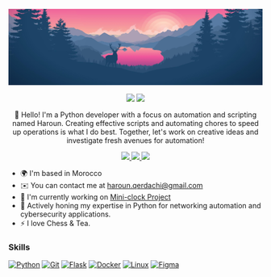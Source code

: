 
<p align="center">
<img src="https://github.com/HarounQerdachi/HarounQerdachi/blob/main/Pictures/bg.png" />
</p>

<p align="center">
 <img src="https://badges.pufler.dev/visits/HarounQerdachi/HarounQerdachi"/> 
 <!-- <img src="https://badges.pufler.dev/years/HarounQerdachi"/>-->
 <img src="https://badges.pufler.dev/repos/HarounQerdachi"/>
 <!-- <img src="https://badges.pufler.dev/commits/monthly/HarounQerdachi" />-->
</p>

 <p align="center">
  👋 Hello! I'm a Python developer with a focus on automation and scripting named Haroun. Creating effective scripts and automating chores to speed up operations is what I do best. Together, let's work on creative ideas and investigate fresh avenues for automation!
</p> 
<!-- <br/> -->

<p align="center">
  <!--<a href="https://www.kaggle.com/harounqer" target="_blank">
  <img src="https://img.shields.io/badge/Kaggle-fff?style=for-the-badge&logo=kaggle&logoColor=#24BFFF"/>
 </a> -->
 <a href="https://www.hackerrank.com/haroun_qerdachi" target="_blank">
  <img src="https://img.shields.io/badge/HackerRank-111621?style=for-the-badge&logo=hackerrank&logoColor=#32C766"/>
 </a>
 <a href="https://www.linkedin.com/in/haroun-qerdachi/" target="_blank">
  <img src="https://img.shields.io/badge/Linkedin-0077b5?style=for-the-badge&logo=linkedin&logoColor=white" />
 </a>
 <a href="https://leetcode.com/HarounQer/" target="_blank">
  <img src="https://img.shields.io/badge/Leetcode-EBA340?style=for-the-badge&logo=Leetcode&logoColor=white"/>
 </a> 
 <!--<a href="https://twitter.com/HarounQer" target="_blank">
  <img src="https://img.shields.io/badge/Twitter-1DA1F2?style=for-the-badge&logo=twitter&logoColor=white" />
 </a>-->
 
</p>

* 🌍  I'm based in Morocco
* ✉️  You can contact me at [haroun.qerdachi@gmail.com](mailto:haroun.qerdachi@gmail.com)
* 🚀  I'm currently working on [Mini-clock Project](http://github.com/HarounQerdachi/Mini-clock)
* 🧠  Actively honing my expertise in Python for networking automation and cybersecurity applications.
* ⚡  I love Chess & Tea. 

### Skills

<p align="left">
<a href="https://www.python.org/" target="_blank" rel="noreferrer"><img src="https://raw.githubusercontent.com/danielcranney/readme-generator/main/public/icons/skills/python-colored.svg" width="36" height="36" alt="Python" /></a>
<a href="https://git-scm.com/" target="_blank" rel="noreferrer"><img src="https://raw.githubusercontent.com/danielcranney/readme-generator/main/public/icons/skills/git-colored.svg" width="36" height="36" alt="Git" /></a>
 <!--<a href="https://developer.mozilla.org/en-US/docs/Web/JavaScript" target="_blank" rel="noreferrer"><img src="https://raw.githubusercontent.com/danielcranney/readme-generator/main/public/icons/skills/javascript-colored.svg" width="36" height="36" alt="JavaScript" /></a>
<a href="https://developer.mozilla.org/en-US/docs/Glossary/HTML5" target="_blank" rel="noreferrer"><img src="https://raw.githubusercontent.com/danielcranney/readme-generator/main/public/icons/skills/html5-colored.svg" width="36" height="36" alt="HTML5" /></a>
<a href="https://www.w3.org/TR/CSS/#css" target="_blank" rel="noreferrer"><img src="https://raw.githubusercontent.com/danielcranney/readme-generator/main/public/icons/skills/css3-colored.svg" width="36" height="36" alt="CSS3" /></a>
<a href="https://nextjs.org/docs" target="_blank" rel="noreferrer"><img src="https://raw.githubusercontent.com/danielcranney/readme-generator/main/public/icons/skills/nextjs-colored-dark.svg" width="36" height="36" alt="NextJs" /></a>
<a href="https://tailwindcss.com/" target="_blank" rel="noreferrer"><img src="https://raw.githubusercontent.com/danielcranney/readme-generator/main/public/icons/skills/tailwindcss-colored.svg" width="36" height="36" alt="TailwindCSS" /></a>
<a href="https://nodejs.org/en/" target="_blank" rel="noreferrer"><img src="https://raw.githubusercontent.com/danielcranney/readme-generator/main/public/icons/skills/nodejs-colored.svg" width="36" height="36" alt="NodeJS" /></a>
<a href="https://www.mysql.com/" target="_blank" rel="noreferrer"><img src="https://raw.githubusercontent.com/danielcranney/readme-generator/main/public/icons/skills/mysql-colored.svg" width="36" height="36" alt="MySQL" /></a>
<a href="https://www.mongodb.com/" target="_blank" rel="noreferrer"><img src="https://raw.githubusercontent.com/danielcranney/readme-generator/main/public/icons/skills/mongodb-colored.svg" width="36" height="36" alt="MongoDB" /></a>-->
<a href="https://flask.palletsprojects.com/en/2.0.x/" target="_blank" rel="noreferrer"><img src="https://raw.githubusercontent.com/danielcranney/readme-generator/main/public/icons/skills/flask-colored-dark.svg" width="36" height="36" alt="Flask" /></a>
<a href="https://www.docker.com/" target="_blank" rel="noreferrer"><img src="https://raw.githubusercontent.com/danielcranney/readme-generator/main/public/icons/skills/docker-colored.svg" width="36" height="36" alt="Docker" /></a>
<a href="https://www.linux.org" target="_blank" rel="noreferrer"><img src="https://raw.githubusercontent.com/danielcranney/readme-generator/main/public/icons/skills/linux-colored.svg" width="36" height="36" alt="Linux" /></a>
<a href="https://www.figma.com/" target="_blank" rel="noreferrer"><img src="https://raw.githubusercontent.com/danielcranney/readme-generator/main/public/icons/skills/figma-colored.svg" width="36" height="36" alt="Figma" /></a>
</p>
